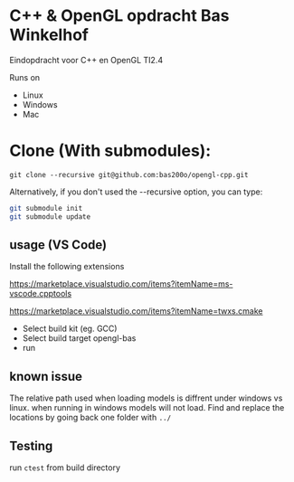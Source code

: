C++ & OpenGL opdracht Bas Winkelhof
=======================
Eindopdracht voor C++ en OpenGL TI2.4

Runs on
 * Linux
 * Windows
 * Mac

Clone (With submodules):
========================

```
git clone --recursive git@github.com:bas200o/opengl-cpp.git
```

Alternatively, if you don't used the --recursive option, you can type:
```bash
git submodule init
git submodule update
```

usage (VS Code)
---------------
Install the following extensions

https://marketplace.visualstudio.com/items?itemName=ms-vscode.cpptools

https://marketplace.visualstudio.com/items?itemName=twxs.cmake

- Select build kit (eg. GCC)
- Select build target opengl-bas
- run

## known issue
The relative path used when loading models is diffrent under windows vs linux. when running in windows models will not load. Find and replace the locations by going back one folder with ```../```

## Testing
run ```ctest``` from build directory



